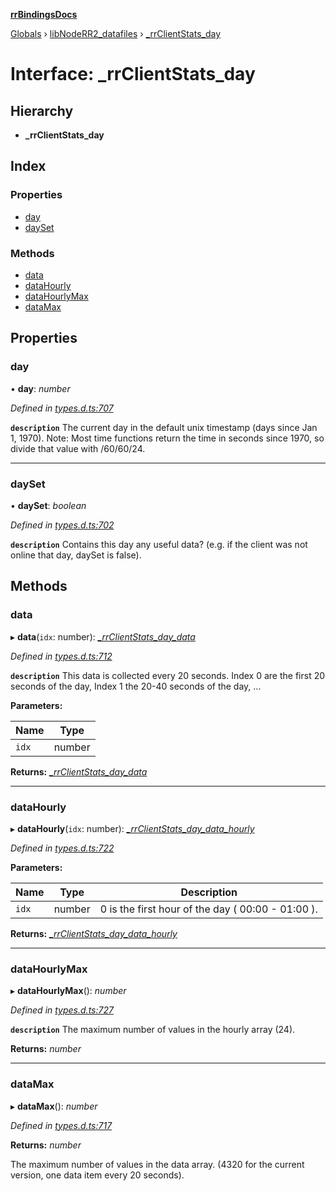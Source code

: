 **[rrBindingsDocs](../README.md)**

[Globals](../README.md) › [libNodeRR2_datafiles](../modules/libnoderr2_datafiles.md) › [_rrClientStats_day](libnoderr2_datafiles._rrclientstats_day.md)

# Interface: _rrClientStats_day

## Hierarchy

* **_rrClientStats_day**

## Index

### Properties

* [day](libnoderr2_datafiles._rrclientstats_day.md#day)
* [daySet](libnoderr2_datafiles._rrclientstats_day.md#dayset)

### Methods

* [data](libnoderr2_datafiles._rrclientstats_day.md#data)
* [dataHourly](libnoderr2_datafiles._rrclientstats_day.md#datahourly)
* [dataHourlyMax](libnoderr2_datafiles._rrclientstats_day.md#datahourlymax)
* [dataMax](libnoderr2_datafiles._rrclientstats_day.md#datamax)

## Properties

###  day

• **day**: *number*

*Defined in [types.d.ts:707](https://github.com/Novalis15/RoyalRender-OpenExtensions/blob/5ba4523/rrNodeJS_rrBindings/nodeJS/win64/v6/types.d.ts#L707)*

**`description`** The current day in the default unix timestamp (days since Jan 1, 1970). Note: Most time functions return the time in seconds since 1970, so divide that value with /60/60/24.

___

###  daySet

• **daySet**: *boolean*

*Defined in [types.d.ts:702](https://github.com/Novalis15/RoyalRender-OpenExtensions/blob/5ba4523/rrNodeJS_rrBindings/nodeJS/win64/v6/types.d.ts#L702)*

**`description`** Contains this day any useful data? (e.g. if the client was not online that day, daySet is false).

## Methods

###  data

▸ **data**(`idx`: number): *[_rrClientStats_day_data](libnoderr2_datafiles._rrclientstats_day_data.md)*

*Defined in [types.d.ts:712](https://github.com/Novalis15/RoyalRender-OpenExtensions/blob/5ba4523/rrNodeJS_rrBindings/nodeJS/win64/v6/types.d.ts#L712)*

**`description`** This data is collected every 20 seconds. Index 0 are the first 20 seconds of the day, Index 1 the 20-40 seconds of the day, ...

**Parameters:**

Name | Type |
------ | ------ |
`idx` | number |

**Returns:** *[_rrClientStats_day_data](libnoderr2_datafiles._rrclientstats_day_data.md)*

___

###  dataHourly

▸ **dataHourly**(`idx`: number): *[_rrClientStats_day_data_hourly](libnoderr2_datafiles._rrclientstats_day_data_hourly.md)*

*Defined in [types.d.ts:722](https://github.com/Novalis15/RoyalRender-OpenExtensions/blob/5ba4523/rrNodeJS_rrBindings/nodeJS/win64/v6/types.d.ts#L722)*

**Parameters:**

Name | Type | Description |
------ | ------ | ------ |
`idx` | number | 0 is the first hour of the day ( 00:00  - 01:00 ).  |

**Returns:** *[_rrClientStats_day_data_hourly](libnoderr2_datafiles._rrclientstats_day_data_hourly.md)*

___

###  dataHourlyMax

▸ **dataHourlyMax**(): *number*

*Defined in [types.d.ts:727](https://github.com/Novalis15/RoyalRender-OpenExtensions/blob/5ba4523/rrNodeJS_rrBindings/nodeJS/win64/v6/types.d.ts#L727)*

**`description`** The maximum number of values in the hourly array (24).

**Returns:** *number*

___

###  dataMax

▸ **dataMax**(): *number*

*Defined in [types.d.ts:717](https://github.com/Novalis15/RoyalRender-OpenExtensions/blob/5ba4523/rrNodeJS_rrBindings/nodeJS/win64/v6/types.d.ts#L717)*

**Returns:** *number*

The maximum number of values in the data array. (4320 for the current version, one data item every 20 seconds).